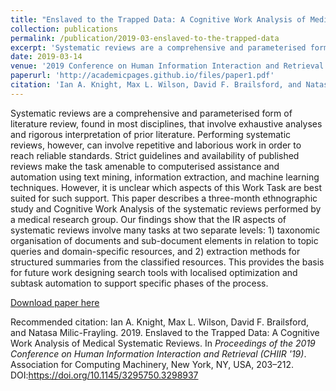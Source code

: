 ```yaml
---
title: "Enslaved to the Trapped Data: A Cognitive Work Analysis of Medical Systematic Reviews"
collection: publications
permalink: /publication/2019-03-enslaved-to-the-trapped-data
excerpt: 'Systematic reviews are a comprehensive and parameterised form of literature review, found in most disciplines, that involve exhaustive analyses and rigorous interpretation of prior literature. This paper describes a three-month ethnographic study and Cognitive Work Analysis of the systematic reviews performed by a medical research group.'
date: 2019-03-14
venue: '2019 Conference on Human Information Interaction and Retrieval'
paperurl: 'http://academicpages.github.io/files/paper1.pdf'
citation: 'Ian A. Knight, Max L. Wilson, David F. Brailsford, and Natasa Milic-Frayling. 2019. Enslaved to the Trapped Data: A Cognitive Work Analysis of Medical Systematic Reviews. <i>In Proceedings of the 2019 Conference on Human Information Interaction and Retrieval (CHIIR '19).</i> Association for Computing Machinery, New York, NY, USA, 203–212. DOI:https://doi.org/10.1145/3295750.3298937'
---
```

Systematic reviews are a comprehensive and parameterised form of literature review, found in most disciplines, that involve exhaustive analyses and rigorous interpretation of prior literature. Performing systematic reviews, however, can involve repetitive and laborious work in order to reach reliable standards. Strict guidelines and availability of published reviews make the task amenable to computerised assistance and automation using text mining, information extraction, and machine learning techniques. However, it is unclear which aspects of this Work Task are best suited for such support. This paper describes a three-month ethnographic study and Cognitive Work Analysis of the systematic reviews performed by a medical research group. Our findings show that the IR aspects of systematic reviews involve many tasks at two separate levels: 1) taxonomic organisation of documents and sub-document elements in relation to topic queries and domain-specific resources, and 2) extraction methods for structured summaries from the classified resources. This provides the basis for future work designing search tools with localised optimization and subtask automation to support specific phases of the process.

[Download paper here](https://dl.acm.org/doi/pdf/10.1145/3295750.3298937)

Recommended citation: Ian A. Knight, Max L. Wilson, David F. Brailsford, and Natasa Milic-Frayling. 2019. Enslaved to the Trapped Data: A Cognitive Work Analysis of Medical Systematic Reviews. In <i>Proceedings of the 2019 Conference on Human Information Interaction and Retrieval (CHIIR '19)</i>. Association for Computing Machinery, New York, NY, USA, 203–212. DOI:<a href="https://doi.org/10.1145/3295750.3298937">https://doi.org/10.1145/3295750.3298937</a>